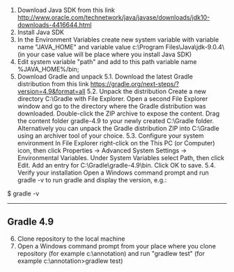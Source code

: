 1. Download Java SDK from this link http://www.oracle.com/technetwork/java/javase/downloads/jdk10-downloads-4416644.html
2. Install Java SDK
3. In the Environment Variables create new system variable with variable name "JAVA_HOME" and variable value c:\Program Files\Java\jdk-9.0.4\ (in your case value will be place where you install Java SDK)
4. Edit system variable "path" and add to this path variable name %JAVA_HOME%/bin;
5. Download Gradle and unpack
5.1. Download the latest Gradle distribution from this link https://gradle.org/next-steps/?version=4.9&format=all
5.2. Unpack the distribution
Create a new directory C:\Gradle with File Explorer.
Open a second File Explorer window and go to the directory where the Gradle distribution was downloaded. Double-click the ZIP archive to expose the content. Drag the content folder gradle-4.9 to your newly created C:\Gradle folder.
Alternatively you can unpack the Gradle distribution ZIP into C:\Gradle using an archiver tool of your choice.
5.3. Configure your system environment
In File Explorer right-click on the This PC (or Computer) icon, then click Properties -> Advanced System Settings -> Environmental Variables.
Under System Variables select Path, then click Edit. Add an entry for C:\Gradle\gradle-4.9\bin. Click OK to save.
5.4. Verify your installation
Open a Windows command prompt and run gradle -v to run gradle and display the version, e.g.:

$ gradle -v

------------------------------------------------------------
Gradle 4.9
------------------------------------------------------------
6. Clone repository to the local machine
7. Open a Windows command prompt from your place  where you clone repository (for example c:\annotation\) and run "gradlew test" (for example c:\annotation>gradlew test)
